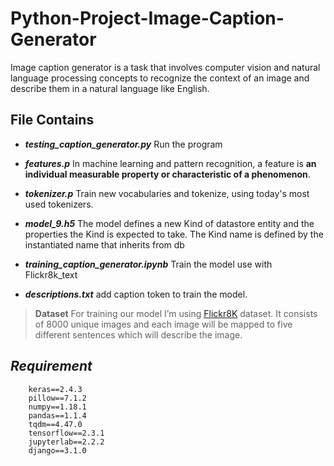 # Python-Project-Image-Caption-Generator
Image caption generator is a task that involves computer vision and natural language processing concepts to recognize the context of an image and describe them in a natural language like English.

## File Contains 

- ***testing_caption_generator.py***
Run the program

-  ***features.p***
In machine learning and pattern recognition, a feature is **an individual measurable property or characteristic of a phenomenon**.

- ***tokenizer.p***
Train new vocabularies and tokenize, using today's most used tokenizers.

- ***model_9.h5***
The model  defines a new Kind of datastore entity and the properties the Kind is expected to take. The Kind name is defined by the instantiated name that inherits from db

- ***training_caption_generator.ipynb***
Train the model use with Flickr8k_text

- ***descriptions.txt***
add caption token to train the model.

> **Dataset**
For training our model I’m using [Flickr8K](https://www.kaggle.com/shadabhussain/flickr8k) dataset. It consists of 8000 unique images and each image will be mapped to five different sentences which will describe the image.

## *Requirement*
		keras==2.4.3 
		pillow==7.1.2
		numpy==1.18.1
		pandas==1.1.4
		tqdm==4.47.0 
		tensorflow==2.3.1 
		jupyterlab==2.2.2
		django==3.1.0
